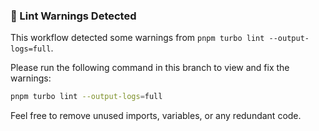 ### 🚨 Lint Warnings Detected

This workflow detected some warnings from `pnpm turbo lint --output-logs=full`.

Please run the following command in this branch to view and fix the warnings:

```bash
pnpm turbo lint --output-logs=full
```

Feel free to remove unused imports, variables, or any redundant code.
